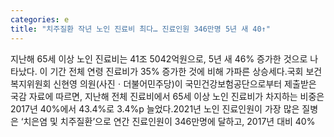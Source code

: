 ```yaml
---
categories: e
title: "치주질환 작년 노인 진료비 최다… 진료인원 346만명 5년 새 40↑"
---
```

지난해 65세 이상 노인 진료비는 41조 5042억원으로, 5년 새 46% 증가한 것으로 나타났다. 이 기간 전체 연령 진료비가 35% 증가한 것에 비해 가파른 상승세다.국회 보건복지위원회 신현영 의원(사진ㆍ더불어민주당)이 국민건강보험공단으로부터 제출받은 국감 자료에 따르면, 지난해 전체 진료비에서 65세 이상 노인 진료비가 차지하는 비중은 2017년 40%에서 43.4%로 3.4%p 늘었다.2021년 노인 진료인원이 가장 많은 질병은 ‘치은염 및 치주질환’으로 연간 진료인원이 346만명에 달하고, 2017년 대비 40%